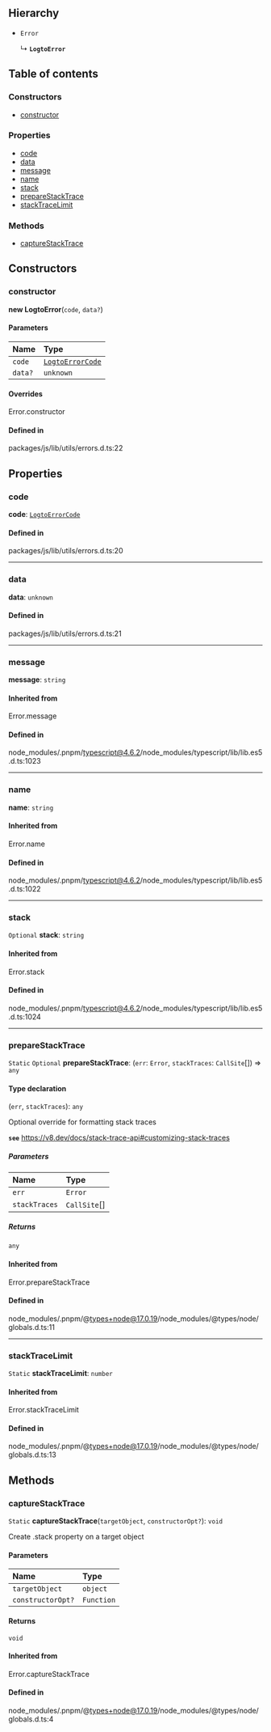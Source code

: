 ## Hierarchy

- `Error`

  ↳ **`LogtoError`**

## Table of contents

### Constructors

- [constructor](LogtoError.md#constructor)

### Properties

- [code](LogtoError.md#code)
- [data](LogtoError.md#data)
- [message](LogtoError.md#message)
- [name](LogtoError.md#name)
- [stack](LogtoError.md#stack)
- [prepareStackTrace](LogtoError.md#preparestacktrace)
- [stackTraceLimit](LogtoError.md#stacktracelimit)

### Methods

- [captureStackTrace](LogtoError.md#capturestacktrace)

## Constructors

### constructor

**new LogtoError**(`code`, `data?`)

#### Parameters

| Name | Type |
| :------ | :------ |
| `code` | [`LogtoErrorCode`](../types/LogtoErrorCode.md) |
| `data?` | `unknown` |

#### Overrides

Error.constructor

#### Defined in

packages/js/lib/utils/errors.d.ts:22

## Properties

### code

 **code**: [`LogtoErrorCode`](../types/LogtoErrorCode.md)

#### Defined in

packages/js/lib/utils/errors.d.ts:20

___

### data

 **data**: `unknown`

#### Defined in

packages/js/lib/utils/errors.d.ts:21

___

### message

 **message**: `string`

#### Inherited from

Error.message

#### Defined in

node_modules/.pnpm/typescript@4.6.2/node_modules/typescript/lib/lib.es5.d.ts:1023

___

### name

 **name**: `string`

#### Inherited from

Error.name

#### Defined in

node_modules/.pnpm/typescript@4.6.2/node_modules/typescript/lib/lib.es5.d.ts:1022

___

### stack

 `Optional` **stack**: `string`

#### Inherited from

Error.stack

#### Defined in

node_modules/.pnpm/typescript@4.6.2/node_modules/typescript/lib/lib.es5.d.ts:1024

___

### prepareStackTrace

 `Static` `Optional` **prepareStackTrace**: (`err`: `Error`, `stackTraces`: `CallSite`[]) => `any`

#### Type declaration

(`err`, `stackTraces`): `any`

Optional override for formatting stack traces

**`see`** https://v8.dev/docs/stack-trace-api#customizing-stack-traces

##### Parameters

| Name | Type |
| :------ | :------ |
| `err` | `Error` |
| `stackTraces` | `CallSite`[] |

##### Returns

`any`

#### Inherited from

Error.prepareStackTrace

#### Defined in

node_modules/.pnpm/@types+node@17.0.19/node_modules/@types/node/globals.d.ts:11

___

### stackTraceLimit

 `Static` **stackTraceLimit**: `number`

#### Inherited from

Error.stackTraceLimit

#### Defined in

node_modules/.pnpm/@types+node@17.0.19/node_modules/@types/node/globals.d.ts:13

## Methods

### captureStackTrace

`Static` **captureStackTrace**(`targetObject`, `constructorOpt?`): `void`

Create .stack property on a target object

#### Parameters

| Name | Type |
| :------ | :------ |
| `targetObject` | `object` |
| `constructorOpt?` | `Function` |

#### Returns

`void`

#### Inherited from

Error.captureStackTrace

#### Defined in

node_modules/.pnpm/@types+node@17.0.19/node_modules/@types/node/globals.d.ts:4
